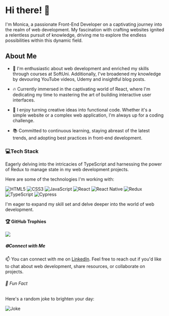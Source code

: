 # Hi there! 👋

I'm Monica, a passionate Front-End Developer on a captivating journey into the realm of web development. My fascination with crafting websites ignited a relentless pursuit of knowledge, driving me to explore the endless possibilities within this dynamic field.

## About Me

- 🌱 I'm enthusiastic about web development and enriched my skills through courses at SoftUni. Additionally, I've broadened my knowledge by devouring YouTube videos, Udemy and insightful blog posts.

- 🔥 Currently immersed in the captivating world of React, where I'm dedicating my time to mastering the art of building interactive user interfaces.

- 🚀 I enjoy turning creative ideas into functional code. Whether it's a simple website or a complex web application, I'm always up for a coding challenge.

- 📚 Committed to continuous learning, staying abreast of the latest trends, and adopting best practices in front-end development.

### 💻Tech Stack
Eagerly delving into the intricacies of TypeScript and harnessing the power of Redux to manage state in my web development projects.

Here are some of the technologies I'm working with:

![HTML5](https://img.shields.io/badge/HTML5-E34F26?style=for-the-badge&logo=html5&logoColor=white)
![CSS3](https://img.shields.io/badge/CSS3-1572B6?style=for-the-badge&logo=css3&logoColor=white)
![JavaScript](https://img.shields.io/badge/JavaScript-F7DF1E?style=for-the-badge&logo=javascript&logoColor=black)
![React](https://img.shields.io/badge/React-61DAFB?style=for-the-badge&logo=react&logoColor=black)
![React Native](https://img.shields.io/badge/React_Native-20232A?style=for-the-badge&logo=react&logoColor=61DAFB)
![Redux](https://img.shields.io/badge/redux-%23593d88.svg?style=for-the-badge&logo=redux&logoColor=white)
![TypeScript](https://img.shields.io/badge/TypeScript-3178C6?style=for-the-badge&logo=typescript&logoColor=white)
![Cypress](https://img.shields.io/badge/Cypress-17202C?style=for-the-badge&logo=cypress&logoColor=white)

I'm eager to expand my skill set and delve deeper into the world of web development.

#### 🏆 GitHub Trophies
![](https://github-profile-trophy.vercel.app/?username=MonicaStoyanova&theme=juicyfresh&no-frame=false&no-bg=true&margin-w=4)

##### 🌐Connect with Me

📫 You can connect with me on [LinkedIn](https://linkedin.com/in/monica-stoyanova). Feel free to reach out if you'd like to chat about web development, share resources, or collaborate on projects.

###### 🎉 Fun Fact

Here's a random joke to brighten your day:

![Joke](https://readme-jokes.vercel.app/api)



